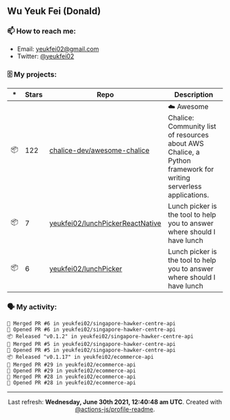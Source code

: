 ## Wu Yeuk Fei (Donald)

### 📫 How to reach me:

- Email: [yeukfei02@gmail.com](yeukfei02@gmail.com)
- Twitter: [@yeukfei02](https://twitter.com/yeukfei02)

### 🗄 My projects:

|*|Stars|Repo|Description|
|---|---|---|---|
| 📦 | 122 | [chalice-dev/awesome-chalice](https://github.com/chalice-dev/awesome-chalice) | ☁️ Awesome Chalice: Community list of resources about AWS Chalice, a Python framework for writing serverless applications. |
| 📦 | 7 | [yeukfei02/lunchPickerReactNative](https://github.com/yeukfei02/lunchPickerReactNative) | Lunch picker is the tool to help you to answer where should I have lunch |
| 📦 | 6 | [yeukfei02/lunchPicker](https://github.com/yeukfei02/lunchPicker) | Lunch picker is the tool to help you to answer where should I have lunch |

### 🗣 My activity:

```
🎉 Merged PR #6 in yeukfei02/singapore-hawker-centre-api
💪 Opened PR #6 in yeukfei02/singapore-hawker-centre-api
📦 Released "v0.1.2" in yeukfei02/singapore-hawker-centre-api
🎉 Merged PR #5 in yeukfei02/singapore-hawker-centre-api
💪 Opened PR #5 in yeukfei02/singapore-hawker-centre-api
📦 Released "v0.1.17" in yeukfei02/ecommerce-api
🎉 Merged PR #29 in yeukfei02/ecommerce-api
💪 Opened PR #29 in yeukfei02/ecommerce-api
🎉 Merged PR #28 in yeukfei02/ecommerce-api
💪 Opened PR #28 in yeukfei02/ecommerce-api
```

---

<p align="center">Last refresh: <b>Wednesday, June 30th 2021, 12:40:48 am UTC</b>. Created with <a href=https://github.com/marketplace/actions/profile-readme>@actions-js/profile-readme</a>.</p>
